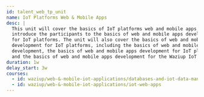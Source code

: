 ```yaml
---
id: talent_web_tp_unit
name: IoT Platforms Web & Mobile Apps
desc: |
  This unit will cover the basics of IoT platforms web and mobile apps. It will
  introduce the participants to the basics of web and mobile apps development
  for IoT platforms. The unit will also cover the basics of web and mobile apps
  development for IoT platforms, including the basics of web and mobile apps
  development, the basics of web and mobile apps development for IoT platforms,
  and the basics of web and mobile apps development for the Waziup IoT platform.
duration: 1w
delay_start: 3w
courses:
  - id: waziup/web-&-mobile-iot-applications/databases-and-iot-data-management
  - id: waziup/web-&-mobile-iot-applications/iot-web-apps
---
```


